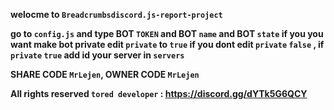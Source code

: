 **welocme to `Breadcrumbsdiscord.js-report-project`**

**go to `config.js` and type BOT `TOKEN` and BOT `name` and BOT `state` if you you want make bot private edit `private` to `true` if you dont edit `private` `false` , if `private` `true` add id your server in `servers`**

**SHARE CODE `MrLejen`, OWNER CODE `MrLejen`**

 **All rights reserved `tored developer` : https://discord.gg/dYTk5G6QCY**
